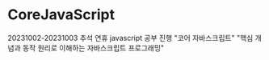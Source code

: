 # CoreJavaScript

20231002-20231003 
추석 연휴 javascript 공부 진행 
"코어 자바스크립트" "핵심 개념과 동작 원리로 이해하는 자바스크립트 프로그래밍"
